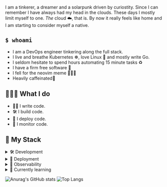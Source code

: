 I am a tinkerer, a dreamer and a solarpunk driven by curiostity.
Since I can remember I have always had my head in the clouds.
These days I mostly limit myself to one.
_The_ cloud ☁️, that is.
By now it really feels like home and I am starting to consider myself a native.

## `$ whoami`

- I am a DevOps engineer tinkering along the full stack.
- I live and breathe Kubernetes ☸️, love Linux 🐧 and mostly write Go.
- I seldom hesitate to spend hours automating 15 minute tasks ♻️
- I have a firm free software 💯
- I fell for the neovim meme 🤷🏻‍♂️
- Heavily caffeinated🧉

## 👨🏻‍🔧 What I do

- ✍🏻 I write code.
- 🛠️ I build code.
- 🚀 I deploy code.
- 🔎 I monitor code.

## 🧰 My Stack

<details>
<summary>🛠️ Development</summary>
<br/>
<ul>
  <li>Go</li>
  <li>Typescript</li>
</ul>
</details>

<details>
<summary>🚀 Deployment</summary>
<br/>
<ul>
  <li>Kubernetes</li>
  <li>ArgoCD</li>
  <li>Helm</li>
</ul>
</details>

<details>
<summary>🔎 Observability</summary>
<br/>
<ul>
  <li>Prometheus</li>
  <li>Loki</li>
  <li>Tempo</li>
  <li>Grafana</li>
  <li>Opentelemetry</li>
</ul>
</details>

<details>
<summary>🌱 Currently learning</summary>
<br/>
<ul>
  <li>Terraform</li>
  <li>Opentelemetry</li>
  <li>OIDC / OAuth2</li>
</ul>
</details>

![Anurag's GitHub stats](https://github-readme-stats.vercel.app/api?username=sekthor&show_icons=true&hide=contribs)
![Top Langs](https://github-readme-stats.vercel.app/api/top-langs/?username=sekthor&hide=Jupyter%20Notebook,html,scss&layout=compact)
